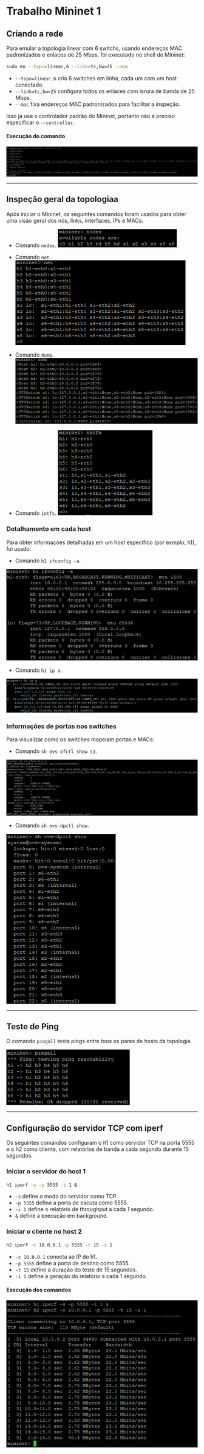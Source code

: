 # Trabalho Mininet 1

## Criando a rede

Para emular a topologia linear com 6 switchs, usando endereços MAC padronizados e enlaces de 25 Mbps, foi executado no shell do Mininet:
```bash
sudo mn --topo=linear,6 --link=tc,bw=25 --mac
```

- `--topo=linear,6` cria 6 switches em linha, cada um com um host conectado.
- `--link=tc,bw=25` configura todos os enlaces com larura de banda de 25 Mbps.
- `--mac` fixa endereços MAC padronizados para facilitar a inspeção.

Isso já usa o controlador padrão do Mininet, portanto não é preciso especificar o `--controller`.

#### Execução do comando

![Execução do comando para criação da rede](./images/Criação%20da%20rede.png)

---

## Inspeção geral da topologiaa

Após iniciar o Mininet, os seguintes comandos foram usados para obter uma visão geral dos nós, links, interfaces, IPs e MACs:

- Comando `nodes`.
![Execução do comando nodes](./images/command_node.png)

- Comando `net`.
![Execução do comando net](./images/command_net.png)

- Comando `dump`.
![Execução do comando dump](./images/command_dump.png)

- Comando `intfs`.
![Execução do comando intfs](./images/command_intfs.png)

### Detalhamento em cada host

Para obter informações detalhadas em um host específico (por exmplo, h1), foi usado: 

- Comando `h1 ifconfig -a`.

![Execução do comando h1 ifconfig -a](./images/command_ifconfig.png)

- Comando `h1 ip a`.

![Execução do comando h1 ip a](./images/command_ip.png)

### Informações de portas nos switches

Para visualizar como os switches mapeiam portas e MACs:

- Comando `sh ovs-ofctl show s1`.

![Execução do comando ovs-ofctl](./images/command_ovs-ofctl.png)

- Comando `sh ovs-dpctl show`.

![Exwcução do comando ovs-dpctl](./images/command_ovs-spctl.png)

---

## Teste de Ping

O comando `pingall` testa pings entre toos os pares de hosts da topologia.

![Execução do comando pingall](./images/command_pingall.png)

---

## Configuração do servidor TCP com iperf

Os seguintes comandos configuram o h1 como servidor TCP na porta 5555 e o h2 como cliente, com relatórios de banda a cada segundo durante 15 segundos.

### Iniciar o servidor do host 1

```bash
h1 iperf -s -p 5555 -i 1 &
```

- `-s` define o modo do servidor como TCP.
- `-p 5555` define a porta de escuta como 5555.
- `-i 1` define o relatório de throughput a cada 1 segundo.
- `&` define a execução em background.

### Iniciar o cliente no host 2

```bash
h2 iperf -c 10.0.0.1 -p 5555 -t 15 -i 1
```

- `-c 10.0.0.1` conecta ao IP do h1.
- `-p 5555` define a porta de destino como 5555.
- `-t 15` define a duração do teste de 15 segundos.
- `-i 1` define a geração do relatório a cada 1 segundo.

#### Execução dos comandos

![Execução dos comando de teste](./images/tests_commands.png)